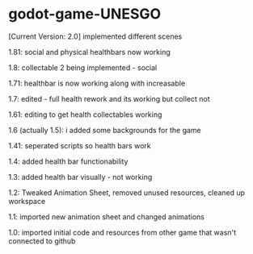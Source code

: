 # godot-game-UNESGO


[Current Version: 2.0]
implemented different scenes

1.81:
social and physical healthbars now working

1.8:
collectable 2 being implemented - social

1.71:
healthbar is now working along with increasable


1.7:
edited - full health rework and its working but collect not


1.61:
editing to get health collectables working

1.6 (actually 1.5):
i added some backgrounds for the game

1.41:
seperated scripts so health bars work

1.4:
added health bar functionability

1.3:
added health bar visually - not working

1.2:
Tweaked Animation Sheet, removed unused resources, cleaned up workspace

1.1:
imported new animation sheet and changed animations

1.0:
imported initial code and resources from other game that wasn't connected to github
